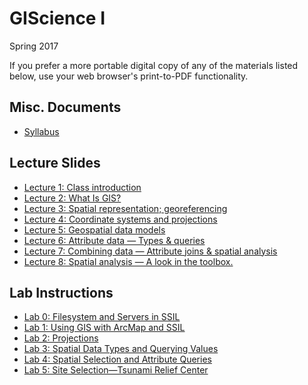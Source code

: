 # GIScience I

Spring 2017

If you prefer a more portable digital copy of any of the materials listed below, use your web browser's print-to-PDF functionality.

## Misc. Documents

* [Syllabus](https://jblairpdx.github.io/GIScience_I/syllabus.html)

## Lecture Slides

* [Lecture 1: Class introduction](https://jblairpdx.github.io/GIScience_I/slides/lecture_01.html)
* [Lecture 2: What Is GIS?](https://jblairpdx.github.io/GIScience_I/slides/lecture_02.html)
* [Lecture 3: Spatial representation; georeferencing](https://jblairpdx.github.io/GIScience_I/slides/lecture_03.html)
* [Lecture 4: Coordinate systems and projections](https://jblairpdx.github.io/GIScience_I/slides/lecture_04.html)
* [Lecture 5: Geospatial data models](https://jblairpdx.github.io/GIScience_I/slides/lecture_05.html)
* [Lecture 6: Attribute data — Types & queries](https://jblairpdx.github.io/GIScience_I/slides/lecture_06.html)
* [Lecture 7: Combining data — Attribute joins & spatial analysis](https://jblairpdx.github.io/GIScience_I/slides/lecture_07.html)
* [Lecture 8: Spatial analysis — A look in the toolbox.](https://jblairpdx.github.io/GIScience_I/slides/lecture_08.html)

## Lab Instructions

* [Lab 0: Filesystem and Servers in SSIL](https://jblairpdx.github.io/GIScience_I/labs/lab_0.html)
* [Lab 1: Using GIS with ArcMap and SSIL](https://jblairpdx.github.io/GIScience_I/labs/lab_1.html)
* [Lab 2: Projections](https://jblairpdx.github.io/GIScience_I/labs/lab_2.html)
* [Lab 3: Spatial Data Types and Querying Values](https://jblairpdx.github.io/GIScience_I/labs/lab_3.html)
* [Lab 4: Spatial Selection and Attribute Queries](https://jblairpdx.github.io/GIScience_I/labs/lab_4.html)
* [Lab 5: Site Selection—Tsunami Relief Center](https://jblairpdx.github.io/GIScience_I/labs/lab_5.html)
